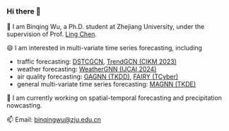 ### Hi there 👋

🌱 I am Binqing Wu, a Ph.D. student at Zhejiang University, under the supervision of Prof. [Ling Chen](https://scholar.google.com/citations?hl=zh-CN&user=Vxi9eakAAAAJ).

😄 I am interested in multi-variate time series forecasting, including
- traffic forecasting: [DSTCGCN](https://arxiv.org/abs/2307.00518), [TrendGCN (CIKM 2023)](https://arxiv.org/abs/2208.03063)
- weather forecasting: [WeatherGNN (IJCAI 2024)](https://arxiv.org/abs/2310.05517)
- air quality forecasting: [GAGNN (TKDD)](https://arxiv.org/abs/2108.12238), [FAIRY (TCyber)](https://ieeexplore.ieee.org/abstract/document/10058013)
- general multi-variate time series forecasting: [MAGNN (TKDE)](https://arxiv.org/abs/2201.04828)

🔭 I am currently working on spatial-temporal forecasting and precipitation nowcasting.

📫 Email: binqingwu@zju.edu.cn
<!--
**water-wbq/water-wbq** is a ✨ _special_ ✨ repository because its `README.md` (this file) appears on your GitHub profile.

Here are some ideas to get you started:

- 🔭 I’m currently working on ...
- 🌱 I’m currently learning ...
- 👯 I’m looking to collaborate on ...
- 🤔 I’m looking for help with ...
- 💬 Ask me about ...
- 📫 How to reach me: ...
- 😄 Pronouns: ...
- ⚡ Fun fact: ...
-->
